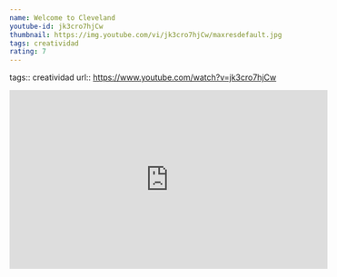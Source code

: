 ```yaml
---
name: Welcome to Cleveland
youtube-id: jk3cro7hjCw
thumbnail: https://img.youtube.com/vi/jk3cro7hjCw/maxresdefault.jpg
tags: creatividad
rating: 7
---
```

tags:: creatividad
url:: https://www.youtube.com/watch?v=jk3cro7hjCw

<iframe width='560' height='315' src='https://www.youtube.com/embed/jk3cro7hjCw' title='YouTube video player' frameborder='0' allow='accelerometer; autoplay; clipboard-write; encrypted-media; gyroscope; picture-in-picture; web-share' allowfullscreen></iframe>


